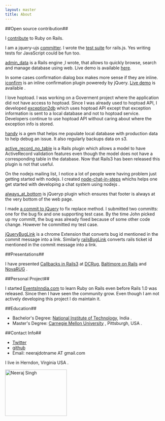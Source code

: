 ```yaml
---
layout: master
title: About
---
```


##Open source contribution##

I [contribute](http://contributors.rubyonrails.org/contributors/neeraj-singh/commits) to Ruby on Rails.

I am a jquery-ujs [committer](http://github.com/rails/jquery-ujs/commits/master?author=neerajdotname). I wrote the [test suite](http://twitter.com/josevalim/status/15171367066) for rails.js. Yes writing tests for JavaScript could be fun too.

[admin_data](http://github.com/neerajdotname/admin_data) is a Rails engine ,I wrote, that allows to quickly browse, search and manage database using web. Live demo is available [here](http://admin-data-test.heroku.com/admin_data).

In some cases confirmation dialog box makes more sense if they are inline. [iconfirm](http://github.com/neerajdotname/iconfirm) is an inline confirmation plugin poweredy by jQuery.  [Live demo]( http://neerajdotname.github.com/iconfirm) is available .

I love hoptoad. I was working on a Goverment project where the application did not have access to hoptoad. Since I was already used to hoptoad API, I developed [exception2db](http://github.com/neerajdotname/exception2db) which uses hoptoad API except that exception information is sent to a local database and not to hoptoad service. Developers continue to use hoptoad API without caring about where the exception info is stored.

[handy](http://github.com/neerajdotname/handy) is a gem that helps me populate local database with production data to help debug an issue. It also regularly backups data on s3.

[active_record_no_table](http://github.com/neerajdotname/active_record_no_table) is a Rails plugin which allows a model to have ActiveRecord validation features even though the model does not have a corresponding table in the database. Now that Rails3 has been released this plugin is not that useful.

On the nodejs mailing list, I notice a lot of people were having problem just getting started with nodejs.  I created [node-chat-in-steps](http://github.com/neerajdotname/node-chat-in-steps) whichs helps one get started with developing a chat system using nodejs .

[always_at_bottom](http://github.com/neerajdotname/always_at_bottom) is jQueryp plugin which ensures that footer is always at the very bottom of the web page.

I made [a commit to jQuery](http://github.com/jquery/jquery/commit/532bec4c694532acbe2e14ad3b6ff72a4da90be0) to fix replace method. I submitted two committs: one for the bug fix and one supporting test case. By  the time John picked up my committ, the bug was already fixed because of some other code change.  However he committed my test case.

[jQueryBugLink](http://github.com/neerajdotname/jQueryBugLink) is a chrome Extension that converts bug id mentioned in the commit message into a link. Similarly [railsBugLink](https://github.com/neerajdotname/railsBugLink) converts rails ticket id mentioned in the commit message into a link.

##Presentations##

I have presented [Callbacks in Rails3](http://callbacks-in-rails3.heroku.com) at [DCRug](http://www.meetup.com/dcruby/calendar/13808757), [Baltimore on Rails](http://www.meetup.com/bmore-on-rails/calendar/15159698) and [NovaRUG](http://novarug.org/articles/2010/11/23/nov-30-callbacks-in-rails3-by-neeraj-singh) .

##Personal Project##

I started [EventsInndia.com](http://www.eventsinindia.com) to learn Ruby on Rails even before Rails 1.0 was released. Since then I have seen the community grow. Even though I am not actively developing this project I do maintain it.

##Education##

* Bachelor's Degree: [National Institute of Technology](http://www.nitt.edu), India .
* Master's Degree: [Carnegie Mellon University](http://www.cmu.edu) , Pittsburgh, USA .

##Contact Info##

* [Twitter](http://twitter.com/neerajdotname)
* [github](http://github.com/neerajdotname)
* Email: neerajdotname AT gmail.com

I live in Herndon, Virginia USA .

<img src='http://profile.ak.fbcdn.net/hprofile-ak-snc4/hs358.snc4/41764_516984459_6138_n.jpg' width='200' height='150' alt='Neeraj Singh'/>
